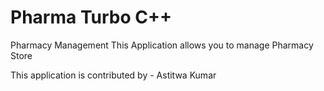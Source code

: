# Pharma Turbo C++
Pharmacy Management
This Application allows you to manage Pharmacy Store

This application is contributed by - Astitwa Kumar
